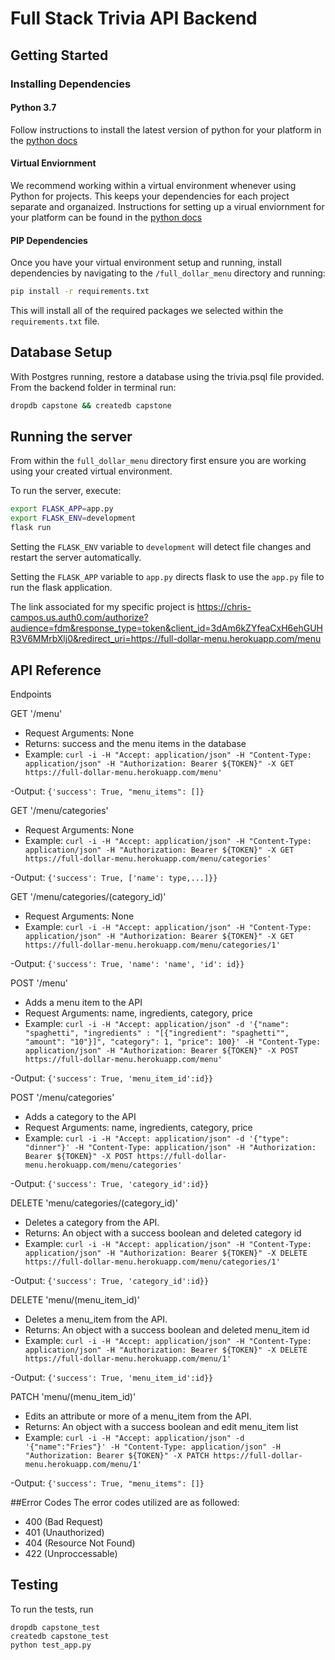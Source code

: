 # Full Stack Trivia API Backend

## Getting Started

### Installing Dependencies

#### Python 3.7

Follow instructions to install the latest version of python for your platform in the [python docs](https://docs.python.org/3/using/unix.html#getting-and-installing-the-latest-version-of-python)

#### Virtual Enviornment

We recommend working within a virtual environment whenever using Python for projects. This keeps your dependencies for each project separate and organaized. Instructions for setting up a virual enviornment for your platform can be found in the [python docs](https://packaging.python.org/guides/installing-using-pip-and-virtual-environments/)

#### PIP Dependencies

Once you have your virtual environment setup and running, install dependencies by navigating to the `/full_dollar_menu` directory and running:

```bash
pip install -r requirements.txt
```

This will install all of the required packages we selected within the `requirements.txt` file.

## Database Setup
With Postgres running, restore a database using the trivia.psql file provided. From the backend folder in terminal run:
```bash
dropdb capstone && createdb capstone
```

## Running the server

From within the `full_dollar_menu` directory first ensure you are working using your created virtual environment.

To run the server, execute:

```bash
export FLASK_APP=app.py
export FLASK_ENV=development
flask run
```

Setting the `FLASK_ENV` variable to `development` will detect file changes and restart the server automatically.

Setting the `FLASK_APP` variable to `app.py` directs flask to use the `app.py` file to run the flask application.

The link associated for my specific project is https://chris-campos.us.auth0.com/authorize?audience=fdm&response_type=token&client_id=3dAm6kZYfeaCxH6ehGUHR3V6MMrbXlj0&redirect_uri=https://full-dollar-menu.herokuapp.com/menu
## API Reference
Endpoints

GET '/menu'
- Request Arguments: None
- Returns: success and the menu items in the database 
- Example: `curl -i -H "Accept: application/json" -H "Content-Type: application/json" -H "Authorization: Bearer ${TOKEN}" -X GET https://full-dollar-menu.herokuapp.com/menu'
`

-Output: `{'success': True, "menu_items": []}`

GET '/menu/categories'
- Request Arguments: None
- Example: `curl -i -H "Accept: application/json" -H "Content-Type: application/json" -H "Authorization: Bearer ${TOKEN}" -X GET https://full-dollar-menu.herokuapp.com/menu/categories'
`

-Output: `{'success': True, ['name': type,...]}}`

GET '/menu/categories/(category_id)'
- Request Arguments: None
- Example: `curl -i -H "Accept: application/json" -H "Content-Type: application/json" -H "Authorization: Bearer ${TOKEN}" -X GET https://full-dollar-menu.herokuapp.com/menu/categories/1'
`

-Output: `{'success': True, 'name': 'name', 'id': id}}`

POST '/menu'
- Adds a menu item to the API
- Request Arguments: name, ingredients, category, price
- Example:  `curl -i -H "Accept: application/json" -d '{"name": "spaghetti", "ingredients" : "[{"ingredient": "spaghetti"", "amount": "10"}]", "category": 1, "price": 100}' -H "Content-Type: application/json" -H "Authorization: Bearer ${TOKEN}" -X POST https://full-dollar-menu.herokuapp.com/menu'
`

-Output: `{'success': True, 'menu_item_id':id}}`

POST '/menu/categories'
- Adds a category to the API
- Request Arguments: name, ingredients, category, price
- Example:  `curl -i -H "Accept: application/json" -d '{"type": "dinner"}' -H "Content-Type: application/json" -H "Authorization: Bearer ${TOKEN}" -X POST https://full-dollar-menu.herokuapp.com/menu/categories'
`

-Output: `{'success': True, 'category_id':id}}`

DELETE 'menu/categories/(category_id)'
- Deletes a category from the API.
- Returns: An object with a success boolean and deleted category id
- Example: `curl -i -H "Accept: application/json" -H "Content-Type: application/json" -H "Authorization: Bearer ${TOKEN}" -X DELETE https://full-dollar-menu.herokuapp.com/menu/categories/1'
`

-Output: `{'success': True, 'category_id':id}}`

DELETE 'menu/(menu_item_id)'
- Deletes a menu_item from the API.
- Returns: An object with a success boolean and deleted menu_item id
- Example: `curl -i -H "Accept: application/json" -H "Content-Type: application/json" -H "Authorization: Bearer ${TOKEN}" -X DELETE https://full-dollar-menu.herokuapp.com/menu/1'
`

-Output: `{'success': True, 'menu_item_id':id}}`

PATCH 'menu/(menu_item_id)'
- Edits an attribute or more of a menu_item from the API.
- Returns: An object with a success boolean and edit menu_item list
- Example: `curl -i -H "Accept: application/json" -d '{"name":"Fries"}' -H "Content-Type: application/json" -H "Authorization: Bearer ${TOKEN}" -X PATCH https://full-dollar-menu.herokuapp.com/menu/1'
`

-Output: `{'success': True, "menu_items": []}`

##Error Codes
The error codes utilized are as followed:

- 400 (Bad Request)
- 401 (Unauthorized)
- 404 (Resource Not Found)
- 422 (Unproccessable)

## Testing
To run the tests, run
```
dropdb capstone_test
createdb capstone_test
python test_app.py
```